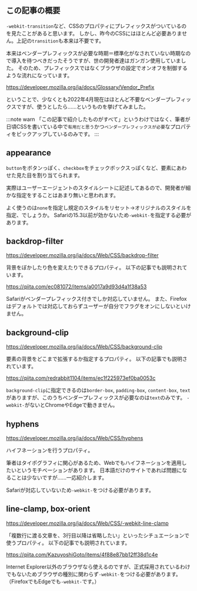 <!--
title:   今のCSSにはベンダープレフィックスはほぼ要らないけど、強いてつけるなら
tags:    CSS,ベンダープレフィックス
id:      3e0e34003a45d3618b29
private: false
-->


## この記事の概要

`-webkit-transition`など、CSSのプロパティにプレフィックスがついているのを見たことがあると思います。
しかし、昨今のCSSにはほとんど必要ありません。上記の`transition`も本来は不要です。

本来はベンダープレフィックスが必要な時期＝標準化がなされていない時期なので導入を待つべきだったそうですが、世の開発者達はガンガン使用していました。
そのため、プレフィックスではなくブラウザの設定でオンオフを制御するような流れになっています。

https://developer.mozilla.org/ja/docs/Glossary/Vendor_Prefix

ということで、少なくとも2022年4月現在はほとんど不要なベンダープレフィックスですが、使うとしたら……というものを挙げてみました。

:::note warn
「この記事で紹介したものがすべて」というわけではなく、筆者が日頃CSSを書いている中で`有用だと思う`かつ`ベンダープレフィックスが必要`なプロパティをピックアップしているのみです。
:::

## appearance

`button`をボタンっぽく、`checkbox`をチェックボックスっぽくなど、要素にあわせた見た目を割り当てられます。

実際はユーザーエージェントのスタイルシートに記述してあるので、開発者が細かな指定をすることはあまり無いと思われます。

よく使うのは`none`を指定し規定のスタイルをリセット→オリジナルのスタイルを指定、でしょうか。
Safariの15.3以前が効かないため`-webkit-`を指定する必要があります。

## backdrop-filter

https://developer.mozilla.org/ja/docs/Web/CSS/backdrop-filter

背景をぼかしたり色を変えたりできるプロパティ。
以下の記事でも説明されています。

https://qiita.com/ec081072/items/a0017a9d93d4a1f38a53

Safariがベンダープレフィックス付きでしか対応していません。
また、Firefoxはデフォルトでは対応しておらずユーザーが自分でフラグをオンにしないといけません。

## background-clip

https://developer.mozilla.org/ja/docs/Web/CSS/background-clip

要素の背景をどこまで拡張するか指定するプロパティ。
以下の記事でも説明されています。

https://qiita.com/redrabbit1104/items/ec1f225973ef0ba0053c

`background-clip`に指定できるのは`border-box`, `padding-box`, `content-box`, `text`がありますが、このうちベンダープレフィックスが必要なのは`text`のみです。
`-webkit-`がないとChromeやEdgeで動きません。

## hyphens

https://developer.mozilla.org/ja/docs/Web/CSS/hyphens

ハイフネーションを行うプロパティ。

筆者はタイポグラフィに関心があるため、Webでもハイフネーションを適用したいというモチベーションがあります。
日本語だけのサイトであれば問題になることは少ないですが……一応紹介します。

Safariが対応していないため`-webkit-`をつける必要があります。

## line-clamp, box-orient

https://developer.mozilla.org/ja/docs/Web/CSS/-webkit-line-clamp

「複数行に渡る文章を、3行目以降は省略したい」といったシチュエーションで使うプロパティ。
以下の記事でも説明されています。

https://qiita.com/KazuyoshiGoto/items/4f88e87bb12ff38d1c4e

Internet Explorer以外のブラウザなら使えるのですが、正式採用されているわけでもないためブラウザの種別に関わらず`-webkit-`をつける必要があります。
（FirefoxでもEdgeでも`-webkit-`です。）